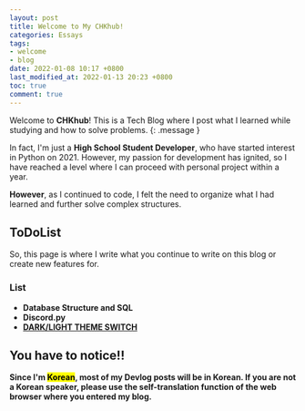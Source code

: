 ```yaml
---
layout: post
title: Welcome to My CHKhub!
categories: Essays
tags:
- welcome
- blog
date: 2022-01-08 10:17 +0800
last_modified_at: 2022-01-13 20:23 +0800
toc: true
comment: true
---
```

Welcome to **CHKhub**! This is a Tech Blog where I post what I learned while studying and how to solve problems.
{: .message }


In fact, I'm just a **High School Student Developer**, who have started interest in Python on 2021. However, my passion for development has ignited, so I have reached a level where I can proceed with personal project within a year.


**However**, as I continued to code, I felt the need to organize what I had learned and further solve complex structures.

## ToDoList

So, this page is where I write what you continue to write on this blog or create new features for.

### List

- <strong>Database Structure and SQL<strong>
- <strong>Discord.py</strong>
- <strong>[DARK/LIGHT THEME SWITCH](https://www.youtube.com/watch?v=kZiS1QStIWc)</strong>

<!--   
1. [생활코딩 - Database](https://opentutorials.org/course/195/1467)
2. [SQL tutorial Youtube](https://www.youtube.com/watch?v=3J0n7BABEsU)
3. [SQLite3](https://docs.python.org/ko/3/library/sqlite3.html)
4. [Python Intermediate Tutorial #8 - Database Programming](https://www.youtube.com/watch?v=lFRMdGfo_XA)
5. [SQLite Databases With Python - Full Course](https://www.youtube.com/watch?v=byHcYRpMgI4)
6. [Python SQLite Tutorial: Complete Overview - Creating a Database, Table, and Running Queries](https://www.youtube.com/watch?v=pd-0G0MigUA)
 -->

## You have to notice!!

Since I'm <mark>Korean</mark>, most of my Devlog posts will be in Korean. If you are not a Korean speaker, please use the self-translation function of the web browser where you entered my blog.